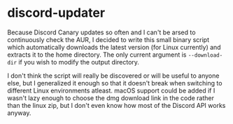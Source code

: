 # discord-updater

Because Discord Canary updates so often and I can't be arsed to continuously check the AUR, I decided to write this small binary script which automatically downloads the latest version (for Linux currently) and extracts it to the home directory. The only current argument is `--download-dir` if you wish to modify the output directory.

I don't think the script will really be discovered or will be useful to anyone else, but I generalized it enough so that it doesn't break when switching to different Linux environments atleast. macOS support could be added if I wasn't lazy enough to choose the dmg download link in the code rather than the linux zip, but I don't even know how most of the Discord API works anyway.
